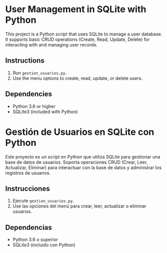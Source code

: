 # User Management in SQLite with Python

This project is a Python script that uses SQLite to manage a user database. It supports basic CRUD operations (Create, Read, Update, Delete) for interacting with and managing user records.

## Instructions

1. Run `gestion_usuarios.py`.
2. Use the menu options to create, read, update, or delete users.

## Dependencies
- Python 3.6 or higher
- SQLite3 (included with Python)

# Gestión de Usuarios en SQLite con Python

Este proyecto es un script en Python que utiliza SQLite para gestionar una base de datos de usuarios. Soporta operaciones CRUD (Crear, Leer, Actualizar, Eliminar) para interactuar con la base de datos y administrar los registros de usuarios.

## Instrucciones

1. Ejecute `gestion_usuarios.py`.
2. Use las opciones del menú para crear, leer, actualizar o eliminar usuarios.

## Dependencias
- Python 3.6 o superior
- SQLite3 (incluido con Python)

